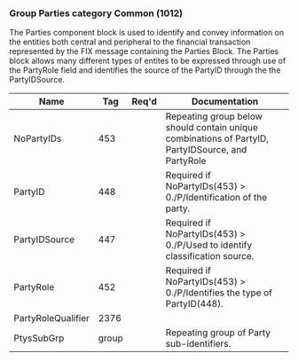### Group Parties category Common (1012)

The Parties component block is used to identify and convey information on the entities both central and peripheral to the financial transaction represented by the FIX message containing the Parties Block. The Parties block allows many different types of entites to be expressed through use of the PartyRole field and identifies the source of the PartyID through the the PartyIDSource.

| Name               | Tag   | Req'd | Documentation                                                                                     |
|--------------------|-------|----------|---------------------------------------------------------------------------------------------------|
| NoPartyIDs         | 453   |       | Repeating group below should contain unique combinations of PartyID, PartyIDSource, and PartyRole |
| PartyID            | 448   |       | Required if NoPartyIDs(453) > 0./P/Identification of the party.                                   |
| PartyIDSource      | 447   |       | Required if NoPartyIDs(453) > 0./P/Used to identify classification source.                        |
| PartyRole          | 452   |       | Required if NoPartyIDs(453) > 0./P/Identifies the type of PartyID(448).                           |
| PartyRoleQualifier | 2376  |       |                                                                                                   |
| PtysSubGrp         | group |       | Repeating group of Party sub-identifiers.                                                         |

